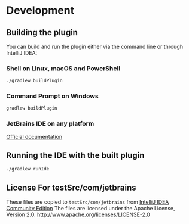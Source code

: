 # Development
## Building the plugin
You can build and run the plugin either via the command line or through IntelliJ IDEA:

### Shell on Linux, macOS and PowerShell 
```bash
./gradlew buildPlugin
```

### Command Prompt on Windows
```cmd
gradlew buildPlugin
```

### JetBrains IDE on any platform

[Official documentation](https://plugins.jetbrains.com/docs/intellij/getting-started.html])

## Running the IDE with the built plugin
```bash
./gradlew runIde
```


## License For testSrc/com/jetbrains
These files are copied to `testSrc/com/jetbrains` from [IntelliJ IDEA Community Edition](https://github.com/JetBrains/intellij-community)
The files are licensed under the Apache License, Version 2.0.
http://www.apache.org/licenses/LICENSE-2.0
